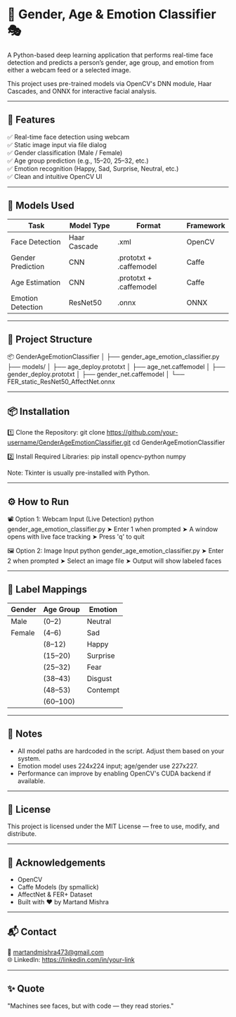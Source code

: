 👤 Gender, Age & Emotion Classifier 🎭
======================================

A Python-based deep learning application that performs real-time face detection and predicts a person’s 
gender, age group, and emotion from either a webcam feed or a selected image.

This project uses pre-trained models via OpenCV's DNN module, Haar Cascades, and ONNX for interactive facial analysis.

--------------------------
🚀 Features
--------------------------
✅ Real-time face detection using webcam  
✅ Static image input via file dialog  
✅ Gender classification (Male / Female)  
✅ Age group prediction (e.g., 15–20, 25–32, etc.)  
✅ Emotion recognition (Happy, Sad, Surprise, Neutral, etc.)  
✅ Clean and intuitive OpenCV UI

--------------------------
🧠 Models Used
--------------------------
Task             | Model Type  | Format                    | Framework
-----------------|-------------|---------------------------|----------
Face Detection   | Haar Cascade| .xml                      | OpenCV
Gender Prediction| CNN         | .prototxt + .caffemodel   | Caffe
Age Estimation   | CNN         | .prototxt + .caffemodel   | Caffe
Emotion Detection| ResNet50    | .onnx                     | ONNX

--------------------------
📁 Project Structure
--------------------------
📦 GenderAgeEmotionClassifier
│
├── gender_age_emotion_classifier.py
├── models/
│   ├── age_deploy.prototxt
│   ├── age_net.caffemodel
│   ├── gender_deploy.prototxt
│   ├── gender_net.caffemodel
│   └── FER_static_ResNet50_AffectNet.onnx

--------------------------
📦 Installation
--------------------------
1️⃣ Clone the Repository:
    git clone https://github.com/your-username/GenderAgeEmotionClassifier.git
    cd GenderAgeEmotionClassifier

2️⃣ Install Required Libraries:
    pip install opencv-python numpy

Note: Tkinter is usually pre-installed with Python.

--------------------------
⚙️ How to Run
--------------------------
📽️ Option 1: Webcam Input (Live Detection)
    python gender_age_emotion_classifier.py
    ➤ Enter 1 when prompted
    ➤ A window opens with live face tracking
    ➤ Press 'q' to quit

🖼️ Option 2: Image Input
    python gender_age_emotion_classifier.py
    ➤ Enter 2 when prompted
    ➤ Select an image file
    ➤ Output will show labeled faces

--------------------------
🔖 Label Mappings
--------------------------
Gender    | Age Group | Emotion
----------|-----------|---------
Male      | (0–2)     | Neutral
Female    | (4–6)     | Sad
          | (8–12)    | Happy
          | (15–20)   | Surprise
          | (25–32)   | Fear
          | (38–43)   | Disgust
          | (48–53)   | Contempt
          | (60–100)  | 

--------------------------
🔧 Notes
--------------------------
- All model paths are hardcoded in the script. Adjust them based on your system.
- Emotion model uses 224x224 input; age/gender use 227x227.
- Performance can improve by enabling OpenCV's CUDA backend if available.

--------------------------
📜 License
--------------------------
This project is licensed under the MIT License — free to use, modify, and distribute.

--------------------------
🙌 Acknowledgements
--------------------------
- OpenCV
- Caffe Models (by spmallick)
- AffectNet & FER+ Dataset
- Built with ❤️ by Martand Mishra

--------------------------
📬 Contact
--------------------------
📧 martandmishra473@gmail.com  
🌐 LinkedIn: https://linkedin.com/in/your-link

--------------------------
✨ Quote
--------------------------
"Machines see faces, but with code — they read stories."
